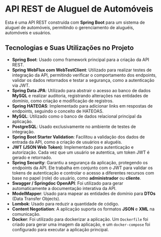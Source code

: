 # API REST de Aluguel de Automóveis

Esta é uma API REST construída com **Spring Boot** para um sistema de aluguel de automóveis, permitindo o gerenciamento de aluguéis, automóveis e usuários.

## Tecnologias e Suas Utilizações no Projeto

- **Spring Boot**: Usado como framework principal para a criação da API REST.
- **Spring WebFlux com WebTestClient**: Utilizado para realizar testes de integração da API, permitindo verificar o comportamento dos endpoints, validar os dados retornados e testar a segurança, como a autenticação via JWT.
- **Spring Data JPA**: Utilizado para abstrair o acesso ao banco de dados **MySQL** e realizar auditoria, registrando alterações nas entidades de domínio, como criação e modificação de registros.
- **Spring HATEOAS**: Implementado para adicionar links em respostas de endpoints, seguindo o conceito de HATEOAS.
- **MySQL**: Utilizado como o banco de dados relacional principal da aplicação.
- **PostgreSQL**: Usado exclusivamente no ambiente de testes de integração.
- **Spring Boot Starter Validation**: Facilitou a validação dos dados de entrada da API, como a criação de usuários e aluguéis.
- **JWT (JSON Web Token)**: Implementado para autenticação e autorização. Cada vez que um usuário se autentica, um token JWT é gerado e retornado.
- **Spring Security**: Garantiu a segurança da aplicação, protegendo os endpoints da API. Ele trabalha em conjunto com o JWT para validar os tokens de autenticação e controlar o acesso a diferentes recursos com base no papel (role) do usuário, como **administrador** ou **cliente**.
- **Swagger / Springdoc OpenAPI**: Foi utilizado para gerar automaticamente a documentação interativa da API.
- **ModelMapper**: Usado para mapear as entidades de domínio para **DTOs** (Data Transfer Objects).
- **Lombok**: Usado para reduzir a quantidade de código.
- **Content Negotiation**: A aplicação suporta os formatos **JSON** e **XML** na comunicação.
- **Docker**: Foi utilizado para dockerizar a aplicação. Um `Dockerfile` foi criado para gerar uma imagem da aplicação, e um `docker-compose` foi configurado para executar a aplicação principal.
